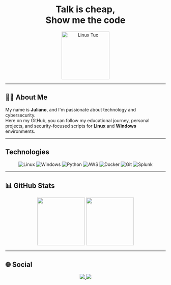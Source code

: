 <!-- Title -->
<div align="center">
  <h1> Talk is cheap, <br> Show me the code</h1>
  
  <!-- Tux Gif -->
  <img src="https://media.tenor.com/S61VCO73mOAAAAAj/linux-tux.gif" alt="Linux Tux" width="150"/>
</div>

---

## 👨‍💻 About Me

My name is **Juliano**, and I'm passionate about technology and cybersecurity.  
Here on my GitHub, you can follow my educational journey, personal projects, and security-focused scripts for **Linux** and **Windows** environments.

---

##  Technologies

<p align="center">
  <img src="https://img.shields.io/badge/Linux-FCC624?style=for-the-badge&logo=linux&logoColor=black" alt="Linux" />
  <img src="https://img.shields.io/badge/Windows-0078D6?style=for-the-badge&logo=windows&logoColor=white" alt="Windows" />
  <img src="https://img.shields.io/badge/Python-3776AB?style=for-the-badge&logo=python&logoColor=white" alt="Python" />
  <img src="https://img.shields.io/badge/AWS-FF9900?style=for-the-badge&logo=amazonaws&logoColor=white" alt="AWS" />
  <img src="https://img.shields.io/badge/Docker-2496ED?style=for-the-badge&logo=docker&logoColor=white" alt="Docker" />
  <img src="https://img.shields.io/badge/Git-F05032?style=for-the-badge&logo=git&logoColor=white" alt="Git" />
  <img src="https://img.shields.io/badge/Splunk-000000?style=for-the-badge&logo=splunk&logoColor=white" alt="Splunk" />
</p>

---

## 📊 GitHub Stats

<p align="center">
  <img src="https://github-readme-stats.vercel.app/api?username=Juliano1086&show_icons=true&theme=tokyonight" height="150" />
  <img src="https://github-readme-stats.vercel.app/api/top-langs/?username=Juliano1086&layout=compact&theme=tokyonight" height="150" />
</p>

---

## 🌐 Social

<p align="center">
  <a href="https://www.linkedin.com/in/juliano-s-76157b2b8/">
    <img src="https://img.shields.io/badge/LinkedIn-0077B5?style=for-the-badge&logo=linkedin&logoColor=white" />
  </a>
  <a href="https://tryhackme.com/p/Juliano1086">
    <img src="https://img.shields.io/badge/TryHackMe-212C42?style=for-the-badge&logo=tryhackme&logoColor=white" />
  </a>
</p>
